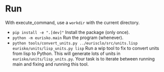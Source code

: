 # Run

With execute_command, use a `workdir` with the current directory.

- `pip install -e ".[dev]"`
  Install the package (only once).
- `python -m eurisko.main`
  Run the program (whenever).
- `python tools/convert_units.py ../eurisclo/src/units.lisp eurisko/units/lisp_units.py lisp`
  Run a wip tool to fix to convert units from lisp to Python.
  This will generate lots of units in `eurisko/units/lisp_units.py`.
  Your task is to iterate between running main and fixing and running this tool.
